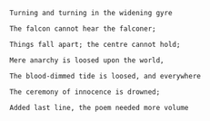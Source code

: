     Turning and turning in the widening gyre
    
    The falcon cannot hear the falconer;
    
    Things fall apart; the centre cannot hold;
    
    Mere anarchy is loosed upon the world,
    
    The blood-dimmed tide is loosed, and everywhere
    
    The ceremony of innocence is drowned;
    
    Added last line, the poem needed more volume
